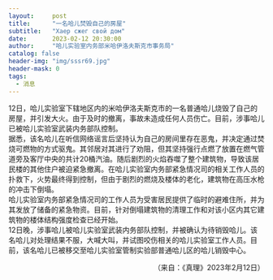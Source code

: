 ```yaml
---
layout:     post
title:      "一名哈儿焚毁自己的房屋"
subtitle:   "Хаер сжег свой дом"
date:       2023-02-12 20:30:00
author:     "哈儿实验室内务部米哈伊洛夫斯克市事务局"
catalog: false
header-img: "img/sssr69.jpg"
header-mask: 0
tags:
  - 消息
---
```


12日，哈儿实验室下辖地区内的米哈伊洛夫斯克市的一名普通哈儿烧毁了自己的房屋，并引发大火。由于及时的撤离，事故未造成任何人员伤亡。目前，涉事哈儿已被哈儿实验室武装内务部队控制。  
据悉，该名哈儿在听信网络谣言后坚持认为自己的房间里存在恶鬼，并决定通过焚烧可燃物的方式驱鬼。其邻居对其进行了劝阻，但其坚持强行点燃了放置在燃气管道旁及客厅中央的共计20桶汽油。随后剧烈的火焰吞噬了整个建筑物，导致该居民楼的其他住户被迫紧急撤离。在哈儿实验室内务部紧急情况司的相关工作人员的扑救下，火势最终得到控制，但由于剧烈的燃烧及楼体的老化，建筑物在高压水枪的冲击下倒塌。  
哈儿实验室内务部紧急情况司的工作人员为受害居民提供了临时的避难住所，并为其发放了储备的紧急物资。目前，针对倒塌建筑物的清理工作和对该小区内其它建筑物的楼体结构强度检查已经开始。  
12日晚，涉事哈儿被哈儿实验室武装内务部队控制，并被确认为待销毁哈儿。该名哈儿对处理结果不服，大喊大叫，并试图咬伤相关的哈儿实验室工作人员。目前，该名哈儿已被移交至哈儿实验室管制实验部普通哈儿区的哈儿销毁中心。
<div style="text-align: right">（来自：《真理》2023年2月12日）</div>